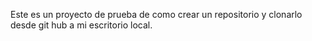 Este es un proyecto de prueba de como crear un  repositorio y clonarlo desde git hub a mi escritorio local.

